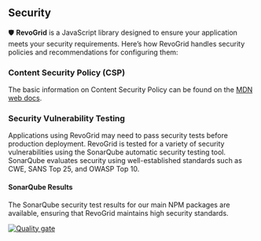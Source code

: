 ## Security

🛡️ **RevoGrid** is a JavaScript library designed to ensure your application meets your security requirements. Here’s how RevoGrid handles security policies and recommendations for configuring them:

### Content Security Policy (CSP)

The basic information on Content Security Policy can be found on the [MDN web docs](https://developer.mozilla.org/en-US/docs/Web/HTTP/CSP).

### Security Vulnerability Testing

Applications using RevoGrid may need to pass security tests before production deployment. RevoGrid is tested for a variety of security vulnerabilities using the SonarQube automatic security testing tool. SonarQube evaluates security using well-established standards such as CWE, SANS Top 25, and OWASP Top 10.

#### SonarQube Results

The SonarQube security test results for our main NPM packages are available, ensuring that RevoGrid maintains high security standards.

[![Quality gate](https://sonarcloud.io/api/project_badges/quality_gate?project=revolist_revogrid)](https://sonarcloud.io/summary/new_code?id=revolist_revogrid)